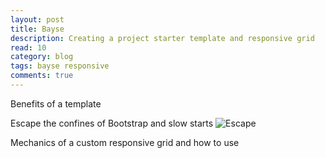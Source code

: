 ```yaml
---
layout: post
title: Bayse
description: Creating a project starter template and responsive grid
read: 10
category: blog
tags: bayse responsive
comments: true
---
```


Benefits of a template

Escape the confines of Bootstrap and slow starts
![Escape](http://www.totalprosports.com/wp-content/uploads/2013/07/green-man-streaking-fan-interruption-and-streaker-gifs.gif "Run, Green Man!")

Mechanics of a custom responsive grid and how to use

<!-- [Linkage](https://www.level-out.com)

A little bit of `code`

 ```javascript
 console.log('a sample JS codeblock');
 ```

> Instantly quotable -->

